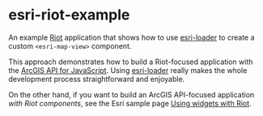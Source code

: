 # esri-riot-example
An example [Riot](http://riotjs.com/) application that shows how to use [esri-loader](https://github.com/Esri/esri-loader) to create a custom `<esri-map-view>` component.

This approach demonstrates how to build a Riot-focused application with the [ArcGIS API for JavaScript](https://developers.arcgis.com/javascript/). Using [esri-loader](https://github.com/Esri/esri-loader) really makes the whole development process straightforward and enjoyable.

On the other hand, if you want to build an ArcGIS API-focused application _with Riot components_, see the Esri sample page [Using widgets with Riot](https://developers.arcgis.com/javascript/latest/sample-code/widgets-frameworks-riot/index.html).

